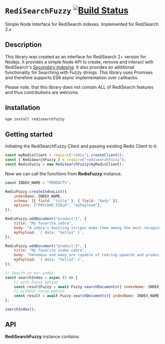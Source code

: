 # `RediSearchFuzzy` [![Build Status](https://travis-ci.com/ankeris/RediSearchFuzzy.svg?branch=master)](https://travis-ci.com/ankeris/RediSearchFuzzy)

Simple Node Interface for RediSearch indexes. Implemented for RediSearch 2.x

## Description

This library was created as an interface for RediSearch 2+ version for Nodejs.
It provides a simple Node API to create, remove and interact with RediSearch's [_Secondary Indexing_](https://oss.redislabs.com/redisearch/). It also provides an additional functionality for Searching with Fuzzy strings.
This library uses Promises and therefore supports ES6 async implementation over callbacks.

Please note, that this library does not contain ALL of RediSearch features and thus contributions are welcome.

## Installation

```bash
npm install redisearchfuzzy
```

## Getting started

Initiating the RediSearchFuzzy Client and passing existing Redis Client to it:

```js
const myRedisClient = require("redis").createClient();
const { RediSearchFuzzy } = require("redisearchfuzzy");
const RedisFuzzy = new RediSearchFuzzy(myRedisClient);
```

Now we can call the functions from **RedisFuzzy** instance.

```js
const INDEX_NAME = "PRODUCTS";

RedisFuzzy.createIndexList({
    indexName: INDEX_NAME,
    schema: [{ field: "title" }, { field: "body" }],
    options: ["PAYLOAD_FIELD", "myPayload"],
});

RedisFuzzy.addDocument("product:1", {
    title: "My favorite zebra",
    body: "A zebra's dazzling stripes make them among the most recognisable mammals",
    myPayload: `{ data: "hello1" }`,
});

RedisFuzzy.addDocument("product:2", {
    title: "My favorite snake cobra",
    body: "Venomous and many are capable of rearing upwards and producing a hood when threatened",
    myPayload: `{ data: "hello2" }`,
});

// Search in our index:
const searchIndex = async () => {
    // with Fuzzy option
    const resultFuzzy = await Fuzzy.searchDocuments({ indexName: INDEX_NAME, query: "Venom", useFuzzy: true });
    // without Fuzzy option
    const result = await Fuzzy.searchDocuments({ indexName: INDEX_NAME, query: "Venom" });
};

searchIndex();
```

## API

**RediSearchFuzzy** instance contains:
